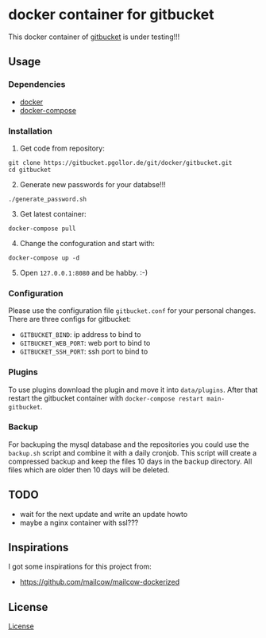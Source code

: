 # docker container for gitbucket

This docker container of [gitbucket](https://github.com/gitbucket/gitbucket.git) is under testing!!!

## Usage

### Dependencies
- [docker](https://docs.docker.com/engine/installation/)
- [docker-compose](https://docs.docker.com/compose/install/)

### Installation

1. Get code from repository:
```
git clone https://gitbucket.pgollor.de/git/docker/gitbucket.git
cd gitbucket
```

2. Generate new passwords for your databse!!!
```
./generate_password.sh
```

3. Get latest container:
```
docker-compose pull
```

4. Change the confoguration and start with:
```
docker-compose up -d
```

5. Open `127.0.0.1:8080` and be habby. :-)


### Configuration
Please use the configuration file `gitbucket.conf` for your personal changes.
There are three configs for gitbucket:
- `GITBUCKET_BIND`: ip address to bind to
- `GITBUCKET_WEB_PORT`: web port to bind to
- `GITBUCKET_SSH_PORT`: ssh port to bind to


### Plugins
To use plugins download the plugin and move it into `data/plugins`.
After that restart the gitbucket container with `docker-compose restart main-gitbucket`.


### Backup
For backuping the mysql database and the repositories you could use the `backup.sh` script and combine it with a daily cronjob.
This script will create a compressed backup and keep the files 10 days in the backup directory.
All files which are older then 10 days will be deleted.


## TODO
- wait for the next update and write an update howto
- maybe a nginx container with ssl???


## Inspirations
I got some inspirations for this project from:
- https://github.com/mailcow/mailcow-dockerized


## License
[License](LICENSE.md)
